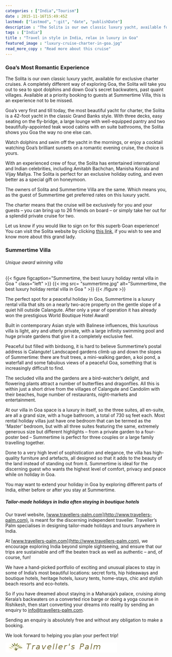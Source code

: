 ```yaml
---
categories : ["India","Tourism"]
date : 2015-11-16T15:49:45Z
lastmod: ["lastmod", ":git", "date", "publishDate"]
description : "The Solita is our own classic luxury yacht, available for exclusive charter cruises.  A completely different way of exploring Goa, the Solita will take you out to sea to spot dolphins and down Goa's secret backwaters, past quaint villages. Available at a priority booking to guests at Summertime Villa, this is an experience not to be missed."
tags : ["India"]
title : "Travel in style in India, relax in luxury in Goa"
featured_image : "luxury-cruise-charter-in-goa.jpg"
read_more_copy : "Read more about this cruise"
---
```



### Goa’s Most Romantic Experience

The Solita is our own classic luxury yacht, available for exclusive charter cruises.  A completely different way of exploring Goa, the Solita will take you out to sea to spot dolphins and down Goa's secret backwaters, past quaint villages. Available at a priority booking to guests at Summertime Villa, this is an experience not to be missed.

Goa’s very first and till today, the most beautiful yacht for charter, the Solita is a 42-foot yacht in the classic Grand Banks style. With three decks, easy seating on the fly-bridge, a large lounge with well-equipped pantry and two beautifully-appointed teak wood cabins with en suite bathrooms, the Solita shows you Goa the way no one else can.

Watch dolphins and swim off the yacht in the mornings, or enjoy a cocktail watching Goa’s brilliant sunsets on a romantic evening cruise, the choice is yours.

With an experienced crew of four, the Solita has entertained international and Indian celebrities, including Amitabh Bachchan, Manisha Koirala and Vijay Mallya. The Solita is perfect for an exclusive holiday outing, and even better as a special gift on honeymoon.

The owners of Solita and Summertime Villa are the same. Which means you, as the guest of Summertime get preferred rates on this luxury yacht.

The charter means that the cruise will be exclusively for you and your guests – you can bring up to 26 friends on board – or simply take her out for a splendid private cruise for two.

Let us know if you would like to sign on for this superb Goan experience! You can visit the Solita website by clicking <a href="www.solita.co.in" target="_blank">this link</a>, if you wish to see and know more about this grand lady.

### Summertime Villa
###### Unique award winning villa
{{< figure figcaption="Summertime, the best luxury holiday rental villa in Goa " class="left" >}}
	{{< img src= "summertime.jpg"  alt="Summertime, the best luxury holiday rental villa in Goa " >}}
{{< /figure >}}

The perfect spot for a peaceful holiday in Goa, Summertime is a luxury rental villa that sits on a nearly two-acre property on the gentle slope of a quiet hill outside Calangute. After only a year of operation it has already won the prestigious World Boutique Hotel Award!

Built in contemporary Asian style with Balinese influences, this luxurious villa is light, airy and utterly private, with a large infinity swimming pool and huge private gardens that give it a completely exclusive feel.

Peaceful but filled with birdsong, it is hard to believe Summertime’s postal address is Calangute! Landscaped gardens climb up and down the slopes of Summertime: there are fruit trees, a mini-walking garden, a koi pond, a waterfall and some fabulous views of a peaceful Goa, something that is increasingly difficult to find.

The secluded villa and the gardens are a bird-watcher’s delight, and flowering plants attract a number of butterflies and dragonflies. All this is within just a short drive from the villages of Calangute and Candolim with their beaches, huge number of restaurants, night-markets and entertainment.

At our villa in Goa space is a luxury in itself, so the three suites, all en-suite, are all a grand size, with a huge bathroom, a total of 730 sq feet each. Most rental holiday villas just have one bedroom that can be termed as the 'Master' bedroom, but with all three suites featuring the same, extremely generous size but different highlights – from a private garden to a four-poster bed – Summertime is perfect for three couples or a large family travelling together.

Done to a very high level of sophistication and elegance, the villa has high-quality furniture and artefacts, all designed so that it adds to the beauty of the land instead of standing out from it. Summertime is ideal for the discerning guest who wants the highest level of comfort, privacy and peace while on holiday in Goa.

You may want to extend your holiday in Goa by exploring different parts of India, either before or after you stay at Summertime.

##### Tailor-made holidays in India often staying in boutique hotels

Our travel website, [www.travellers-palm.com](http://www.travellers-palm.com), is meant for the discerning independent traveller. Traveller’s Palm specialises in designing tailor-made holidays and tours anywhere in India.

At [www.travellers-palm.com](http://www.travellers-palm.com), we encourage exploring India beyond simple sightseeing, and ensure that our trips are sustainable and off the beaten track as well as authentic – and, of course, fun!

We have a hand-picked portfolio of exciting and unusual places to stay in some of India’s most beautiful locations: secret forts, hip hideaways and boutique hotels, heritage hotels, luxury tents, home-stays, chic and stylish beach resorts and eco-hotels.

So if you have dreamed about staying in a Maharaja’s palace, cruising along Kerala’s backwaters on a converted rice barge or doing a yoga course in Rishikesh, then start converting your dreams into reality by sending an enquiry to [info@travellers-palm.com](mailto:info@travellers-palm.com).

Sending an enquiry is absolutely free and without any obligation to make a booking.

We look forward to helping you plan your perfect trip!

![Traveller’s Palm](tpcom-logo.png)

